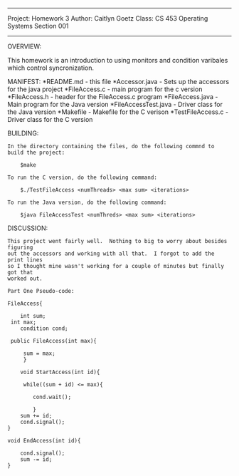 **********************
Project: Homework 3
Author: Caitlyn Goetz
Class: CS 453 Operating Systems Section 001
**********************

OVERVIEW:

This homework is an introduction to using monitors and condition varibales which 
control syncronization. 

MANIFEST:
	*README.md - this file
	*Accessor.java - Sets up the accessors for the java project
	*FileAccess.c - main program for the c version
	*FileAccess.h - header for the FileAccess.c program
	*FileAccess.java - Main program for the Java version
	*FileAccessTest.java - Driver class for the Java version
	*Makefile - Makefile for the C verison
	*TestFileAccess.c - Driver class for the C version

BUILDING:

	In the directory containing the files, do the following commnd to build the project:
	
		$make

	To run the C version, do the following command:

		$./TestFileAccess <numThreads> <max sum> <iterations>

	To run the Java version, do the following command:
		
		$java FileAccessTest <numThreds> <max sum> <iterations>

DISCUSSION:

	This project went fairly well.  Nothing to big to worry about besides figuring
	out the accessors and working with all that.  I forgot to add the print lines
	so I thought mine wasn't working for a couple of minutes but finally got that
	worked out.

	Part One Pseudo-code:

	FileAccess{

    	int sum;
   	 int max;
    	condition cond;
    
   	 public FileAccess(int max){
    
   	     sum = max;
       	 }
    
    	void StartAccess(int id){
        
       	 while((sum + id) <= max){
        
            cond.wait();
            
        	}
        sum += id;
        cond.signal();
    }
    
    void EndAccess(int id){
    
        cond.signal();
        sum -= id;
    }
